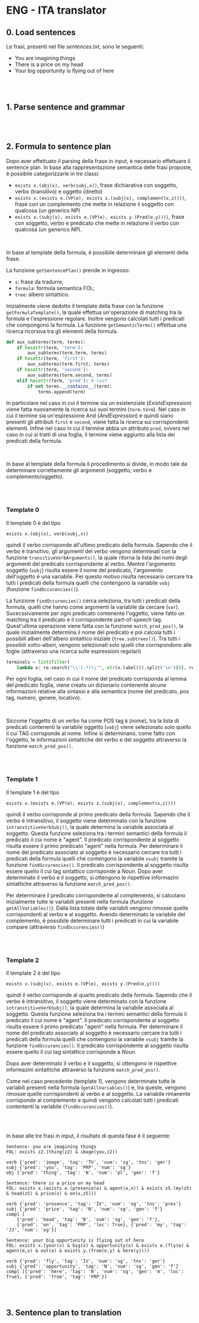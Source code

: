 
# ENG - ITA translator

## 0. Load sentences

Le frasi, presenti nel file *sentences.txt*, sono le seguenti:

* You are imagining things
* There is a price on my head
* Your big opportunity is flying out of here

<br/><br/>

## 1. Parse sentence and grammar

<br/><br/>

## 2. Formula to sentence plan

Dopo aver effettuato il parsing della frase in input, è necessario effettuare il sentence plan. In base alla rappresentazione semantica delle frasi proposte, è possibile categorizzarle in tre classi:

* `exists x.(obj(x), verb(subj,x))`, frase dichiarativa con soggetto, verbo (transitivo) e oggetto (diretto)
* `exists x.(exists e.(VP(e), exists z.(subj(x), complement(x,z))))`, frase con un complemento che mette in relazione il soggetto con qualcosa (un generico NP)
* `exists x.(subj(x), exists e.(VP(e), exists y.(Pred(e,y))))`, frase con soggetto, verbo e predicato che mette in relazione il verbo con qualcosa (un generico NP).

<br/>

In base al template della formula, è possibile determinare gli elementi della frase. <br/>

La funzione `getSentencePlan()` prende in ingresso:

* `s`: frase da tradurre;
* `formula`: formula semantica FOL;
* `tree`: albero sintattico.

Inizialmente viene dedotto il template della frase con la funzione `getFormulaTemplate()`, la quale effettua un'operazione di matching tra la formula e l'espressione regolare. Inoltre vengono calcolati tutti i predicati che compongono la formula. La funzione `getSemanticTerms()` effettua una ricerca ricorsiva tra gli elementi della formula. 

```python
def aux_subterms(term, terms):
    if hasattr(term, 'term'):
        aux_subterms(term.term, terms)
    if hasattr(term, 'first'):
        aux_subterms(term.first, terms)
    if hasattr(term, 'second'):
        aux_subterms(term.second, terms)
    elif hasattr(term, 'pred'): # leaf
        if not terms.__contains__(term):
            terms.append(term) 
```

In particolare nel caso in cui il termine sia un esistenziale (*ExistsExpression*) viene fatta nuovamente la ricerca sui suoi termini (`term.term`). Nel caso in cui il termine sia un'espressione And (*AndExpression*) e quindi siano presenti gli attributi `first` e `second`, viene fatta la ricerca sui corrispondenti elementi. Infine nel caso in cui il termine abbia un attributo `pred`, ovvero nel caso in cui si tratti di una foglia, il termine viene aggiunto alla lista dei predicati della formula.

<br/>

In base al template della formula il procedimento si divide, in modo tale da determinare correttamente gli argomenti (soggetto, verbo e complemento/oggetto).

<br/><br/>

### **Template 0**

Il template 0 è del tipo

```
exists x.(obj(x), verb(subj,x))
```

quindi il verbo corrisponde all'ultimo predicato della formula. Sapendo che il verbo è transitivo, gli argomenti del verbo vengono determinati con la funzione `transitiveVerbArguments()`, la quale ritorna la lista dei nomi degli argomenti del predicato corrispondente al verbo. Mentre l'argomento soggetto (`sobj`) risulta essere il nome del predicato, l'argomento dell'oggetto è una variabile. Per questo motivo risulta necessario cercare tra tutti i predicati della formula quelli che contengono la variabile `vobj` (funzione `findOccurencies()`).

La funzione `findOccurencies()` cerca seleziona, tra tutti i predicati della formula, quelli che hanno come argomenti la variabile da cercare (`var`). Sucecssivamente per ogni predicato contenente l'oggetto, viene fatto un matching tra il predicato e il corrispondente part-of-speech tag. Quest'ultima operazione viene fatta con la funzione `match_pred_pos()`, la quale inizialmente determina il nome del predicato e poi calcola tutti i possibili alberi dell'albero sintattico iniziale (`tree.subtrees()`). Tra tutti i possibili sotto-alberi, vengono selezionati solo quelli che corrispondono alle foglie (attraverso una ricerca sulle espressioni regolari)

```python
terminals = list(filter(
    lambda x: re.search("\\'(.*)\\'", str(x.label()).split('\n')[0], re.IGNORECASE).group(1) in leaves, terminals)) 
```

Per ogni foglia, nel caso in cui il nome del predicato corrisponda al lemma del predicato foglia, viene creato un dizionario contenente alcune informazioni relative alla sintassi e alla semantica (nome del predicato, pos tag, numero, genere, locativo).

<br/>

Siccome l'oggetto di un verbo ha come POS tag `N` (*nome*), tra la lista di predicati contenenti la variabile oggetto (`vobj`) viene selezionato solo quello il cui TAG corrisponde al nome. Infine si determinano, come fatto con l'oggetto, le informazioni sintattiche del verbo e del soggetto attraverso la funzione `match_pred_pos()`.

<br/><br/>

### **Template 1**

Il template 1 è del tipo

```
exists x.(exists e.(VP(e), exists z.(subj(x), complement(x,z))))
```

quindi il verbo corrisponde al primo predicato della formula. Sapendo che il verbo è intransitivo, il soggetto viene determinato con la funzione `intranstitiveVerbSubj()`, la quale determina la variabile associata al soggetto. Questa funzione seleziona tra i termini semantici della formula il predicato il cui nome è "agent". Il predicato corrispondente al soggetto risulta essere il primo predicato "agent" nella formula. Per determinare il nome del predicato associato al soggetto è necessario cercare tra tutti i predicati della formula quelli che contengono la variabile `vsubj` tramite la funzione `findOccurencies()`. Il predicato corrispondente al soggetto risulta essere quello il cui tag sintattico corrisponde a *Noun*.
Dopo aver determinato il verbo e il soggetto, si ottengono le rispettive informazini sintattiche attraverso la funzione `match_pred_pos()`.

Per determinare il predicato corrispondente al complemento, si calcolano inizialmente tutte le variabili presenti nella formula (funzione `getAllVariables()`). Dalla lista totale delle variabili vengono rimosse quelle corrispondenti al verbo e al soggetto. Avendo determinato la variabile del complemento, è possibile determinare tutti i predicati in cui la variabile compare (attraverso `findOccurencies()`)

<br/><br/>

### **Template 2**

Il template 2 è del tipo

```
exists x.(subj(x), exists e.(VP(e), exists y.(Pred(e,y))))
```

quindi il verbo corrisponde al quarto predicato della formula. Sapendo che il verbo è intransitivo, il soggetto viene determinato con la funzione `intranstitiveVerbSubj()`, la quale determina la variabile associata al soggetto. Questa funzione seleziona tra i termini semantici della formula il predicato il cui nome è "agent". Il predicato corrispondente al soggetto risulta essere il primo predicato "agent" nella formula. Per determinare il nome del predicato associato al soggetto è necessario cercare tra tutti i predicati della formula quelli che contengono la variabile `vsubj` tramite la funzione `findOccurencies()`. Il predicato corrispondente al soggetto risulta essere quello il cui tag sintattico corrisponde a *Noun*.

Dopo aver determinato il verbo e il soggetto, si ottengono le rispettive informazini sintattiche attraverso la funzione `match_pred_pos()`.

Come nel caso precedente (template 1), vengono determinate tutte le variabili presenti nella formula (`getAllVariables()`) e, tra queste, vengono rimosse quelle corrispondenti al verbo e al soggetto. La variabile rimanente corrisponde al complemento e quindi vengono calcolati tutti i predicati contententi la variabile (`findOccurencies()`).

<br/><br/>

In base alle tre frasi in input, il risultato di questa fase è il seguente:

```
Sentence: you are imagining things
FOL: exists z2.(thing(z2) & image(you,z2))

verb {'pred': 'image', 'tag': 'TV', 'num': 'sg', 'tns': 'ger'}
subj {'pred': 'you', 'tag': 'PRP', 'num': 'sg'}
obj {'pred': 'thing', 'tag': 'N', 'num': 'pl', 'gen': 'f'}
```

```
Sentence: there is a price on my head
FOL: exists x.(exists e.(presence(e) & agent(e,x)) & exists z5.(my(z5) & head(z5) & price(x) & on(x,z5)))

verb {'pred': 'presence', 'tag': 'IV', 'num': 'sg', 'tns': 'pres'}
subj {'pred': 'price', 'tag': 'N', 'num': 'sg', 'gen': 'f'}
compl [
    {'pred': 'head', 'tag': 'N', 'num': 'sg', 'gen': 'f'}, 
    {'pred': 'on', 'tag': 'PRP', 'loc': True}, {'pred': 'my', 'tag': 'JJ', 'num': 'sg'}]
```

```
Sentence: your big opportunity is flying out of here
FOL: exists x.(your(x) & big(x) & opportunity(x) & exists e.(fly(e) & agent(e,x) & out(e) & exists y.(from(e,y) & here(y))))

verb {'pred': 'fly', 'tag': 'IV', 'num': 'sg', 'tns': 'ger'}
subj {'pred': 'opportunity', 'tag': 'N', 'num': 'sg', 'gen': 'f'}
compl [{'pred': 'here', 'tag': 'N', 'num': 'sg', 'gen': 'm', 'loc': True}, {'pred': 'from', 'tag': 'PRP'}]
```

<br/><br/>

## 3. Sentence plan to translation

<br/><br/>